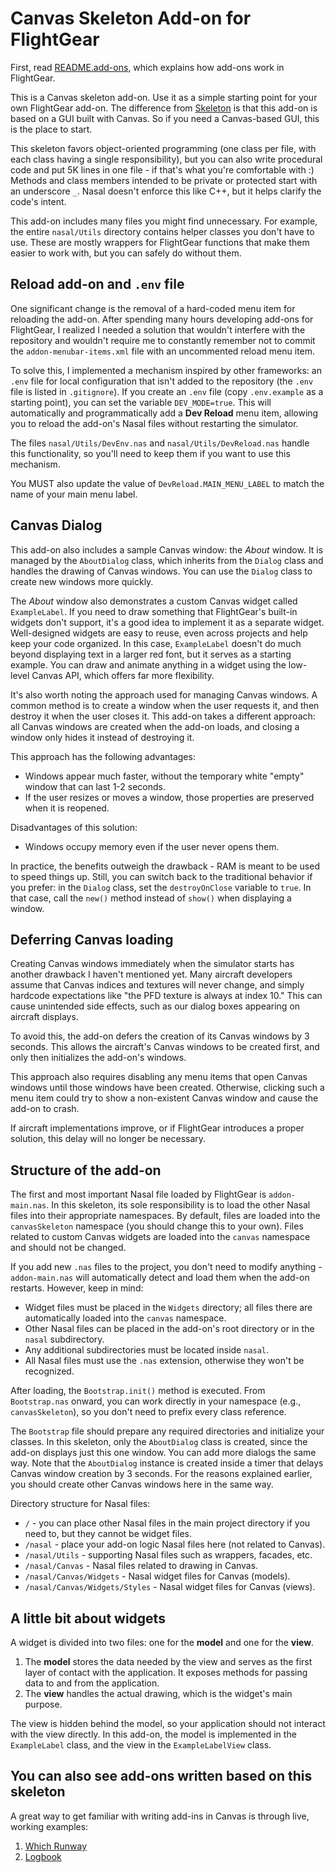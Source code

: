 Canvas Skeleton Add-on for FlightGear
=====================================

First, read [README.add-ons](https://gitlab.com/flightgear/fgdata/-/blob/next/Docs/README.add-ons), which explains how add-ons work in FlightGear.

This is a Canvas skeleton add-on. Use it as a simple starting point for your own FlightGear add-on. The difference from [Skeleton](https://sourceforge.net/p/flightgear/fgaddon/HEAD/tree/trunk/Addons/Skeleton/) is that this add-on is based on a GUI built with Canvas. So if you need a Canvas-based GUI, this is the place to start.

This skeleton favors object-oriented programming (one class per file, with each class having a single responsibility), but you can also write procedural code and put 5K lines in one file - if that's what you're comfortable with :) Methods and class members intended to be private or protected start with an underscore `_`. Nasal doesn't enforce this like C++, but it helps clarify the code's intent.

This add-on includes many files you might find unnecessary. For example, the entire `nasal/Utils` directory contains helper classes you don't have to use. These are mostly wrappers for FlightGear functions that make them easier to work with, but you can safely do without them.

## Reload add-on and `.env` file

One significant change is the removal of a hard-coded menu item for reloading the add-on. After spending many hours developing add-ons for FlightGear, I realized I needed a solution that wouldn't interfere with the repository and wouldn't require me to constantly remember not to commit the `addon-menubar-items.xml` file with an uncommented reload menu item.

To solve this, I implemented a mechanism inspired by other frameworks: an `.env` file for local configuration that isn't added to the repository (the `.env` file is listed in `.gitignore`). If you create an `.env` file (copy `.env.example` as a starting point), you can set the variable `DEV_MODE=true`. This will automatically and programmatically add a **Dev Reload** menu item, allowing you to reload the add-on's Nasal files without restarting the simulator.

The files `nasal/Utils/DevEnv.nas` and `nasal/Utils/DevReload.nas` handle this functionality, so you'll need to keep them if you want to use this mechanism.

You MUST also update the value of `DevReload.MAIN_MENU_LABEL` to match the name of your main menu label.

## Canvas Dialog

This add-on also includes a sample Canvas window: the *About* window. It is managed by the `AboutDialog` class, which inherits from the `Dialog` class and handles the drawing of Canvas windows. You can use the `Dialog` class to create new windows more quickly.

The *About* window also demonstrates a custom Canvas widget called `ExampleLabel`. If you need to draw something that FlightGear's built-in widgets don't support, it's a good idea to implement it as a separate widget. Well-designed widgets are easy to reuse, even across projects and help keep your code organized. In this case, `ExampleLabel` doesn't do much beyond displaying text in a larger red font, but it serves as a starting example. You can draw and animate anything in a widget using the low-level Canvas API, which offers far more flexibility.

It's also worth noting the approach used for managing Canvas windows. A common method is to create a window when the user requests it, and then destroy it when the user closes it. This add-on takes a different approach: all Canvas windows are created when the add-on loads, and closing a window only hides it instead of destroying it.

This approach has the following advantages:

- Windows appear much faster, without the temporary white "empty" window that can last 1-2 seconds.
- If the user resizes or moves a window, those properties are preserved when it is reopened.

Disadvantages of this solution:

- Windows occupy memory even if the user never opens them.

In practice, the benefits outweigh the drawback - RAM is meant to be used to speed things up. Still, you can switch back to the traditional behavior if you prefer: in the `Dialog` class, set the `destroyOnClose` variable to `true`. In that case, call the `new()` method instead of `show()` when displaying a window.

## Deferring Canvas loading

Creating Canvas windows immediately when the simulator starts has another drawback I haven't mentioned yet. Many aircraft developers assume that Canvas indices and textures will never change, and simply hardcode expectations like "the PFD texture is always at index 10." This can cause unintended side effects, such as our dialog boxes appearing on aircraft displays.

To avoid this, the add-on defers the creation of its Canvas windows by 3 seconds. This allows the aircraft's Canvas windows to be created first, and only then initializes the add-on's windows.

This approach also requires disabling any menu items that open Canvas windows until those windows have been created. Otherwise, clicking such a menu item could try to show a non-existent Canvas window and cause the add-on to crash.

If aircraft implementations improve, or if FlightGear introduces a proper solution, this delay will no longer be necessary.

## Structure of the add-on

The first and most important Nasal file loaded by FlightGear is `addon-main.nas`. In this skeleton, its sole responsibility is to load the other Nasal files into their appropriate namespaces. By default, files are loaded into the `canvasSkeleton` namespace (you should change this to your own). Files related to custom Canvas widgets are loaded into the `canvas` namespace and should not be changed.

If you add new `.nas` files to the project, you don't need to modify anything - `addon-main.nas` will automatically detect and load them when the add-on restarts. However, keep in mind:

- Widget files must be placed in the `Widgets` directory; all files there are automatically loaded into the `canvas` namespace.
- Other Nasal files can be placed in the add-on's root directory or in the `nasal` subdirectory.
- Any additional subdirectories must be located inside `nasal`.
- All Nasal files must use the `.nas` extension, otherwise they won't be recognized.

After loading, the `Bootstrap.init()` method is executed. From `Bootstrap.nas` onward, you can work directly in your namespace (e.g., `canvasSkeleton`), so you don't need to prefix every class reference.

The `Bootstrap` file should prepare any required directories and initialize your classes. In this skeleton, only the `AboutDialog` class is created, since the add-on displays just this one window. You can add more dialogs the same way. Note that the `AboutDialog` instance is created inside a timer that delays Canvas window creation by 3 seconds. For the reasons explained earlier, you should create other Canvas windows here in the same way.

Directory structure for Nasal files:

- `/` - you can place other Nasal files in the main project directory if you need to, but they cannot be widget files.
- `/nasal` - place your add-on logic Nasal files here (not related to Canvas).
- `/nasal/Utils` - supporting Nasal files such as wrappers, facades, etc.
- `/nasal/Canvas` - Nasal files related to drawing in Canvas.
- `/nasal/Canvas/Widgets` - Nasal widget files for Canvas (models).
- `/nasal/Canvas/Widgets/Styles` - Nasal widget files for Canvas (views).

## A little bit about widgets

A widget is divided into two files: one for the **model** and one for the **view**.

1. The **model** stores the data needed by the view and serves as the first layer of contact with the application. It exposes methods for passing data to and from the application.
2. The **view** handles the actual drawing, which is the widget's main purpose.

The view is hidden behind the model, so your application should not interact with the view directly. In this add-on, the model is implemented in the `ExampleLabel` class, and the view in the `ExampleLabelView` class.

## You can also see add-ons written based on this skeleton

A great way to get familiar with writing add-ins in Canvas is through live, working examples:

1. [Which Runway](https://github.com/PlayeRom/flightgear-addon-which-runway)
2. [Logbook](https://github.com/PlayeRom/flightgear-addon-logbook)
